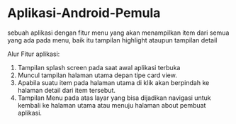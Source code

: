 # Aplikasi-Android-Pemula
sebuah aplikasi dengan fitur menu yang akan menampilkan item dari semua yang ada pada menu, baik itu tampilan highlight ataupun tampilan detail

Alur Fitur aplikasi:
1. Tampilan splash screen pada saat awal aplikasi terbuka
2. Muncul tampilan halaman utama depan tipe card view.
3. Apabila suatu item pada halaman utama di klik akan berpindah ke halaman detail dari item tersebut.
4. Tampilan Menu pada atas layar yang bisa dijadikan navigasi untuk kembali ke halaman utama atau menuju halaman about pembuat aplikasi.
